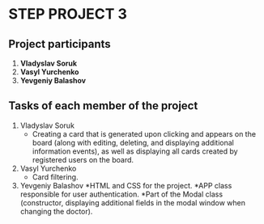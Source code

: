 # STEP PROJECT 3
## Project participants

1. **Vladyslav Soruk**
1. **Vasyl Yurchenko**
1. **Yevgeniy Balashov**

## Tasks of each member of the project

1. Vladyslav Soruk
   * Creating a card that is generated upon clicking and appears on the board (along with editing, deleting, and displaying additional information events), as well as displaying all cards created by registered users on the board. 
1. Vasyl Yurchenko
   * Card filtering.
1. Yevgeniy Balashov
   *HTML and CSS for the project.
   *APP class responsible for user authentication.
   *Part of the Modal class (constructor, displaying additional fields in the modal    window when changing the doctor).